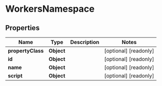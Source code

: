 

# WorkersNamespace


## Properties

| Name | Type | Description | Notes |
|------------ | ------------- | ------------- | -------------|
|**propertyClass** | **Object** |  |  [optional] [readonly] |
|**id** | **Object** |  |  [optional] [readonly] |
|**name** | **Object** |  |  [optional] [readonly] |
|**script** | **Object** |  |  [optional] [readonly] |



